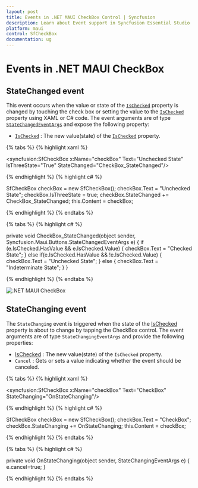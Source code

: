 ```yaml
---
layout: post
title: Events in .NET MAUI CheckBox Control | Syncfusion
description: Learn about Event support in Syncfusion Essential Studio .NET MAUI CheckBox control, its elements and more.
platform: maui
control: SfCheckBox
documentation: ug
---
```


# Events in .NET MAUI CheckBox

## StateChanged event

This event occurs when the value or state of the [`IsChecked`](https://help.syncfusion.com/cr/maui/Syncfusion.Maui.Buttons.SfCheckBox.html#Syncfusion_Maui_Buttons_SfCheckBox_IsChecked) property is changed by touching the check box or setting the value to the [`IsChecked`](https://help.syncfusion.com/cr/maui/Syncfusion.Maui.Buttons.SfCheckBox.html#Syncfusion_Maui_Buttons_SfCheckBox_IsChecked) property using XAML or C# code. The event arguments are of type [`StateChangedEventArgs`](https://help.syncfusion.com/cr/maui/Syncfusion.Maui.Buttons.StateChangedEventArgs.html) and expose the following property:

* [`IsChecked`](https://help.syncfusion.com/cr/maui/Syncfusion.Maui.Buttons.SfCheckBox.html#Syncfusion_Maui_Buttons_SfCheckBox_IsChecked) : The new value(state) of the [`IsChecked`](https://help.syncfusion.com/cr/maui/Syncfusion.Maui.Buttons.SfCheckBox.html#Syncfusion_Maui_Buttons_SfCheckBox_IsChecked) property.


{% tabs %}
{% highlight xaml %}

<syncfusion:SfCheckBox x:Name="checkBox" Text="Unchecked State" IsThreeState="True" StateChanged="CheckBox_StateChanged"/>

{% endhighlight %}
{% highlight c# %}

SfCheckBox checkBox = new SfCheckBox();
checkBox.Text = "Unchecked State";
checkBox.IsThreeState = true;
checkBox.StateChanged += CheckBox_StateChanged;
this.Content = checkBox;
	
{% endhighlight %}
{% endtabs %}

{% tabs %}
{% highlight c# %}

private void CheckBox_StateChanged(object sender, Syncfusion.Maui.Buttons.StateChangedEventArgs e)
{
    if (e.IsChecked.HasValue && e.IsChecked.Value)
    {
        checkBox.Text = "Checked State";
    }
    else if(e.IsChecked.HasValue && !e.IsChecked.Value)
    {
        checkBox.Text = "Unchecked State";
    }
    else
    {
    checkBox.Text = "Indeterminate State";
    }
}

{% endhighlight %}
{% endtabs %}

![.NET MAUI CheckBox](Images/Getting-Started/tristate.png)

## StateChanging event

The `StateChanging` event is triggered when the state of the [IsChecked](https://help.syncfusion.com/cr/maui/Syncfusion.Maui.Buttons.SfCheckBox.html#Syncfusion_Maui_Buttons_SfCheckBox_IsChecked) property is about to change by tapping the CheckBox control. The event arguments are of type `StateChangingEventArgs` and provide the following properties:

* [IsChecked](https://help.syncfusion.com/cr/maui/Syncfusion.Maui.Buttons.SfCheckBox.html#Syncfusion_Maui_Buttons_SfCheckBox_IsChecked) : The new value(state) of the `IsChecked` property.
* `Cancel` : Gets or sets a value indicating whether the event should be canceled.

{% tabs %}
{% highlight xaml %}

<syncfusion:SfCheckBox x:Name="checkBox" Text="CheckBox" StateChanging="OnStateChanging"/>

{% endhighlight %}
{% highlight c# %}

SfCheckBox checkBox = new SfCheckBox();
checkBox.Text = "CheckBox";
checkBox.StateChanging += OnStateChanging;
this.Content = checkBox;
	
{% endhighlight %}
{% endtabs %}

{% tabs %}
{% highlight c# %}

private void OnStateChanging(object sender, StateChangingEventArgs e)
{
    e.cancel=true;
}

{% endhighlight %}
{% endtabs %}